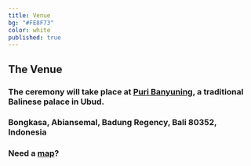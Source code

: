 ```yaml
---
title: Venue
bg: "#FE8F73"
color: white
published: true
---
```


## The Venue

### The ceremony will take place at [Puri Banyuning](http://banyuning.com/banyuning/index.php), a traditional Balinese palace in Ubud.

### Bongkasa, Abiansemal, Badung Regency, Bali 80352, Indonesia 

### Need a [map](https://goo.gl/maps/g87MBZo9yx32)?
